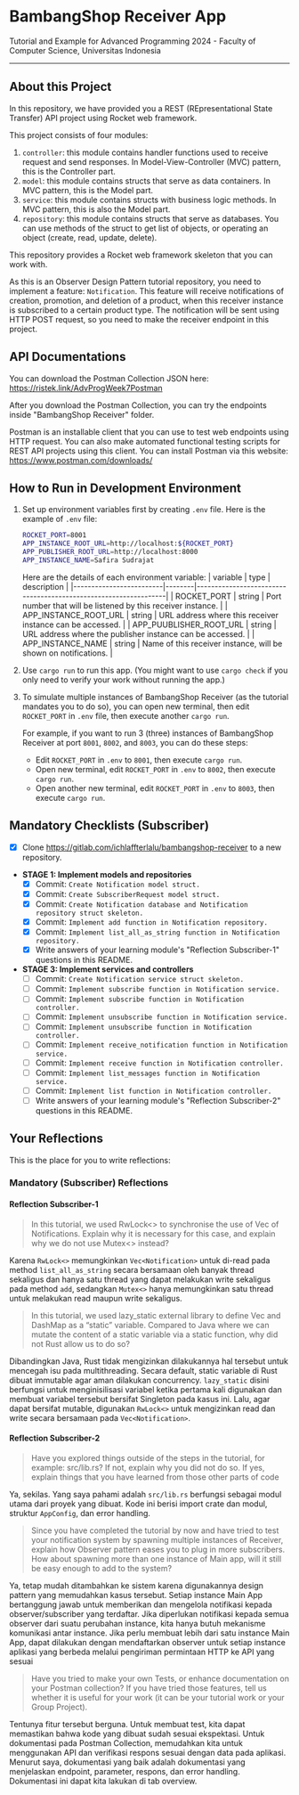 # BambangShop Receiver App
Tutorial and Example for Advanced Programming 2024 - Faculty of Computer Science, Universitas Indonesia

---

## About this Project
In this repository, we have provided you a REST (REpresentational State Transfer) API project using Rocket web framework.

This project consists of four modules:
1.  `controller`: this module contains handler functions used to receive request and send responses.
    In Model-View-Controller (MVC) pattern, this is the Controller part.
2.  `model`: this module contains structs that serve as data containers.
    In MVC pattern, this is the Model part.
3.  `service`: this module contains structs with business logic methods.
    In MVC pattern, this is also the Model part.
4.  `repository`: this module contains structs that serve as databases.
    You can use methods of the struct to get list of objects, or operating an object (create, read, update, delete).

This repository provides a Rocket web framework skeleton that you can work with.

As this is an Observer Design Pattern tutorial repository, you need to implement a feature: `Notification`.
This feature will receive notifications of creation, promotion, and deletion of a product, when this receiver instance is subscribed to a certain product type.
The notification will be sent using HTTP POST request, so you need to make the receiver endpoint in this project.

## API Documentations

You can download the Postman Collection JSON here: https://ristek.link/AdvProgWeek7Postman

After you download the Postman Collection, you can try the endpoints inside "BambangShop Receiver" folder.

Postman is an installable client that you can use to test web endpoints using HTTP request.
You can also make automated functional testing scripts for REST API projects using this client.
You can install Postman via this website: https://www.postman.com/downloads/

## How to Run in Development Environment
1.  Set up environment variables first by creating `.env` file.
    Here is the example of `.env` file:
    ```bash
    ROCKET_PORT=8001
    APP_INSTANCE_ROOT_URL=http://localhost:${ROCKET_PORT}
    APP_PUBLISHER_ROOT_URL=http://localhost:8000
    APP_INSTANCE_NAME=Safira Sudrajat
    ```
    Here are the details of each environment variable:
    | variable                | type   | description                                                     |
    |-------------------------|--------|-----------------------------------------------------------------|
    | ROCKET_PORT             | string | Port number that will be listened by this receiver instance.    |
    | APP_INSTANCE_ROOT_URL   | string | URL address where this receiver instance can be accessed.       |
    | APP_PUUBLISHER_ROOT_URL | string | URL address where the publisher instance can be accessed.       |
    | APP_INSTANCE_NAME       | string | Name of this receiver instance, will be shown on notifications. |
2.  Use `cargo run` to run this app.
    (You might want to use `cargo check` if you only need to verify your work without running the app.)
3.  To simulate multiple instances of BambangShop Receiver (as the tutorial mandates you to do so),
    you can open new terminal, then edit `ROCKET_PORT` in `.env` file, then execute another `cargo run`.

    For example, if you want to run 3 (three) instances of BambangShop Receiver at port `8001`, `8002`, and `8003`, you can do these steps:
    -   Edit `ROCKET_PORT` in `.env` to `8001`, then execute `cargo run`.
    -   Open new terminal, edit `ROCKET_PORT` in `.env` to `8002`, then execute `cargo run`.
    -   Open another new terminal, edit `ROCKET_PORT` in `.env` to `8003`, then execute `cargo run`.

## Mandatory Checklists (Subscriber)
-   [x] Clone https://gitlab.com/ichlaffterlalu/bambangshop-receiver to a new repository.
-   **STAGE 1: Implement models and repositories**
    -   [x] Commit: `Create Notification model struct.`
    -   [x] Commit: `Create SubscriberRequest model struct.`
    -   [x] Commit: `Create Notification database and Notification repository struct skeleton.`
    -   [x] Commit: `Implement add function in Notification repository.`
    -   [x] Commit: `Implement list_all_as_string function in Notification repository.`
    -   [x] Write answers of your learning module's "Reflection Subscriber-1" questions in this README.
-   **STAGE 3: Implement services and controllers**
    -   [ ] Commit: `Create Notification service struct skeleton.`
    -   [ ] Commit: `Implement subscribe function in Notification service.`
    -   [ ] Commit: `Implement subscribe function in Notification controller.`
    -   [ ] Commit: `Implement unsubscribe function in Notification service.`
    -   [ ] Commit: `Implement unsubscribe function in Notification controller.`
    -   [ ] Commit: `Implement receive_notification function in Notification service.`
    -   [ ] Commit: `Implement receive function in Notification controller.`
    -   [ ] Commit: `Implement list_messages function in Notification service.`
    -   [ ] Commit: `Implement list function in Notification controller.`
    -   [ ] Write answers of your learning module's "Reflection Subscriber-2" questions in this README.

## Your Reflections
This is the place for you to write reflections:

### Mandatory (Subscriber) Reflections

#### Reflection Subscriber-1
> In this tutorial, we used RwLock<> to synchronise the use of Vec of Notifications. Explain why it is necessary for this case, and explain why we do not use Mutex<> instead?

Karena `RwLock<>` memungkinkan `Vec<Notification>` untuk di-read pada method `list_all_as_string` secara bersamaan oleh banyak thread sekaligus dan hanya satu thread yang dapat melakukan write sekaligus pada method `add`,
sedangkan `Mutex<>` hanya memungkinkan satu thread untuk melakukan read maupun write sekaligus.

> In this tutorial, we used lazy_static external library to define Vec and DashMap as a “static” variable. Compared to Java where we can mutate the content of a static variable via a static function, why did not Rust allow us to do so?

Dibandingkan Java, Rust tidak mengizinkan dilakukannya hal tersebut untuk mencegah isu pada multithreading. Secara default, static variable di Rust dibuat immutable agar aman dilakukan concurrency. `lazy_static` disini berfungsi untuk menginisilisasi variabel ketika pertama kali digunakan dan membuat variabel tersebut bersifat Singleton pada kasus ini. Lalu, agar dapat bersifat mutable, digunakan `RwLock<>` untuk mengizinkan read dan write secara bersamaan pada `Vec<Notification>`.

#### Reflection Subscriber-2
> Have you explored things outside of the steps in the tutorial, for example: src/lib.rs? If not, explain why you did not do so. If yes, explain things that you have learned from those other parts of code

Ya, sekilas. Yang saya pahami adalah `src/lib.rs` berfungsi sebagai modul utama dari proyek yang dibuat. Kode ini berisi import crate dan modul, struktur `AppConfig`, dan error handling.

> Since you have completed the tutorial by now and have tried to test your notification system by spawning multiple instances of Receiver, explain how Observer pattern eases you to plug in more subscribers. How about spawning more than one instance of Main app, will it still be easy enough to add to the system?

Ya, tetap mudah ditambahkan ke sistem karena digunakannya design pattern yang memudahkan kasus tersebut. Setiap instance Main App bertanggung jawab untuk memberikan dan mengelola notifikasi kepada observer/subscriber yang terdaftar. Jika diperlukan notifikasi kepada semua observer dari suatu perubahan instance, kita hanya butuh mekanisme komunikasi antar instance.
Jika perlu membuat lebih dari satu instance Main App, dapat dilakukan dengan mendaftarkan observer untuk setiap instance aplikasi yang berbeda melalui pengiriman permintaan HTTP ke API yang sesuai

> Have you tried to make your own Tests, or enhance documentation on your Postman collection? If you have tried those features, tell us whether it is useful for your work (it can be your tutorial work or your Group Project).

Tentunya fitur tersebut berguna. Untuk membuat test, kita dapat memastikan bahwa kode yang dibuat sudah sesuai ekspektasi. Untuk dokumentasi pada Postman Collection, memudahkan kita untuk menggunakan API dan verifikasi respons sesuai dengan data pada aplikasi. Menurut saya, dokumentasi yang baik adalah dokumentasi yang menjelaskan endpoint, parameter, respons, dan error handling. Dokumentasi ini dapat kita lakukan di tab overview. 

